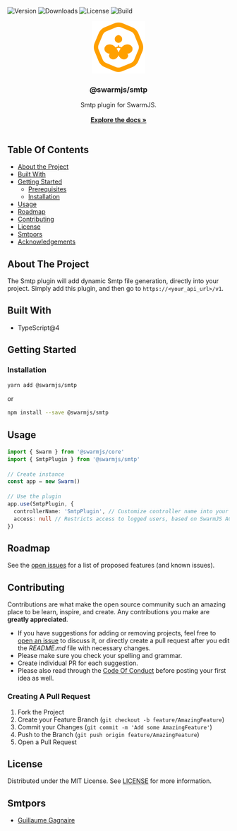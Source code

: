 ![Version](https://img.shields.io/npm/v/@swarmjs/smtp) ![Downloads](https://img.shields.io/npm/dm/@swarmjs/smtp) ![License](https://img.shields.io/github/license/swarm-js/smtp) ![Build](https://img.shields.io/github/actions/workflow/status/swarm-js/smtp/build.yml?branch=main)
<br/>

<p align="center">
  <a href="https://github.com/swarm-js/smtp">
    <img src="images/logo.png" alt="Logo" width="120" height="120">
  </a>

  <h3 align="center">@swarmjs/smtp</h3>

  <p align="center">
    Smtp plugin for SwarmJS.
    <br/>
    <br/>
      <a href="https://swarmjs.com"><strong>Explore the docs »</strong></a>
    <br/>
    <br/>
  </p>
</p>

## Table Of Contents

- [About the Project](#about-the-project)
- [Built With](#built-with)
- [Getting Started](#getting-started)
  - [Prerequisites](#prerequisites)
  - [Installation](#installation)
- [Usage](#usage)
- [Roadmap](#roadmap)
- [Contributing](#contributing)
- [License](#license)
- [Smtpors](#smtpors)
- [Acknowledgements](#acknowledgements)

## About The Project

The Smtp plugin will add dynamic Smtp file generation, directly into your project. Simply add this plugin, and then go to `https://<your_api_url>/v1`.

## Built With

- TypeScript@4

## Getting Started

### Installation

```sh
yarn add @swarmjs/smtp
```

or

```sh
npm install --save @swarmjs/smtp
```

## Usage

```ts
import { Swarm } from '@swarmjs/core'
import { SmtpPlugin } from '@swarmjs/smtp'

// Create instance
const app = new Swarm()

// Use the plugin
app.use(SmtpPlugin, {
  controllerName: 'SmtpPlugin', // Customize controller name into your API
  access: null // Restricts access to logged users, based on SwarmJS ACL
})
```

## Roadmap

See the [open issues](https://github.com/swarm-js/smtp/issues) for a list of proposed features (and known issues).

## Contributing

Contributions are what make the open source community such an amazing place to be learn, inspire, and create. Any contributions you make are **greatly appreciated**.

- If you have suggestions for adding or removing projects, feel free to [open an issue](https://github.com/swarm-js/smtp/issues/new) to discuss it, or directly create a pull request after you edit the _README.md_ file with necessary changes.
- Please make sure you check your spelling and grammar.
- Create individual PR for each suggestion.
- Please also read through the [Code Of Conduct](https://github.com/swarm-js/smtp/blob/main/CODE_OF_CONDUCT.md) before posting your first idea as well.

### Creating A Pull Request

1. Fork the Project
2. Create your Feature Branch (`git checkout -b feature/AmazingFeature`)
3. Commit your Changes (`git commit -m 'Add some AmazingFeature'`)
4. Push to the Branch (`git push origin feature/AmazingFeature`)
5. Open a Pull Request

## License

Distributed under the MIT License. See [LICENSE](https://github.com/swarm-js/smtp/blob/main/LICENSE.md) for more information.

## Smtpors

- [Guillaume Gagnaire](https://github.com/guillaume-gagnaire)
